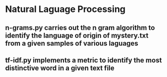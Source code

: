 # Natural Laguage Processing

## n-grams.py carries out the n gram algorithm to identify the language of origin of mystery.txt from a given samples of various laguages

## tf-idf.py implements a metric to identify the most distinctive word in a given text file

